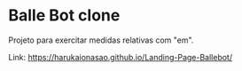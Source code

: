 # Balle Bot clone

Projeto para exercitar medidas relativas com "em". 

Link: https://harukaionasao.github.io/Landing-Page-Ballebot/
